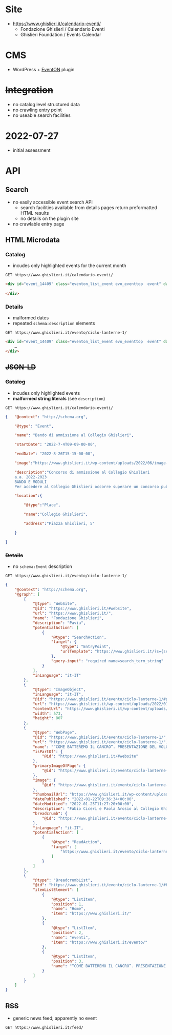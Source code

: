 # Site

* https://www.ghislieri.it/calendario-eventi/
  * Fondazione Ghislieri / Calendario Eventi
  * Ghislieri Foundation / Events Calendar

# CMS

* WordPress + [EventON](https://www.myeventon.com) plugin

# ~~Integration~~

* no catalog level structured data
* no crawling entry point
* no useable search facilities

# 2022-07-27

* initial assessment

# API

## Search

* no easily accessible event search API
  * search facilities available from details pages return preformatted HTML results
  * no details on the plugin site
* no crawlable entry page

## HTML Microdata

### Catalog

* incudes only highlighted events for the current month

```http
GET https://www.ghislieri.it/calendario-eventi/
```

```html
<div id="event_14409" class="eventon_list_event evo_eventtop  event" data-event_id="14409" data-time="1656925200-1661526000" data-colr="#fcc875" itemscope itemtype="http://schema.org/Event" 1>
  …
</div>
```

### Details

* malformed dates
* repeated `schema:description` elements

```http
GET https://www.ghislieri.it/evento/ciclo-lanterne-1/
```

```html
<div id="event_14409" class="eventon_list_event evo_eventtop  event" data-event_id="14409" data-time="1656925200-1661526000" data-colr="#fcc875" itemscope itemtype="http://schema.org/Event" 1>
	…
</div>
```

## ~~JSON-LD~~

### ~~Catalog~~

* incudes only highlighted events
* **malformed string literals** (see `description`)

```http
GET https://www.ghislieri.it/calendario-eventi/
```

```json
{	"@context": "http://schema.org",

    "@type": "Event",

    "name": "Bando di ammissione al Collegio Ghislieri",

    "startDate": "2022-7-4T09-09-00-00",

    "endDate": "2022-8-26T15-15-00-00",

    "image":"https://www.ghislieri.it/wp-content/uploads/2022/06/image-600x389.png",

    "description":"Concorso di ammissione al Collegio Ghislieri
    a.a. 2022-2023
    BANDO E MODULI
    Per accedere al Collegio Ghislieri occorre superare un concorso pubblico, basato sulla valutazione di due prove orali organizzate dal Collegio",

    "location":{

        "@type":"Place",

        "name":"Collegio Ghislieri",

        "address":"Piazza Ghislieri, 5"

    }

}
```

### ~~Details~~

* no `schema:Event` description

```http
GET https://www.ghislieri.it/evento/ciclo-lanterne-1/
```

```json
{
    "@context": "http://schema.org",
    "@graph": [
        {
            "@type": "WebSite",
            "@id": "https://www.ghislieri.it/#website",
            "url": "https://www.ghislieri.it/",
            "name": "Fondazione Ghislieri",
            "description": "Pavia",
            "potentialAction": [
                {
                    "@type": "SearchAction",
                    "target": {
                        "@type": "EntryPoint",
                        "urlTemplate": "https://www.ghislieri.it/?s={search_term_string}"
                    },
                    "query-input": "required name=search_term_string"
                }
            ],
            "inLanguage": "it-IT"
        },
        {
            "@type": "ImageObject",
            "inLanguage": "it-IT",
            "@id": "https://www.ghislieri.it/evento/ciclo-lanterne-1/#primaryimage",
            "url": "https://www.ghislieri.it/wp-content/uploads/2022/01/Loc-Lanterne-1-1.jpg",
            "contentUrl": "https://www.ghislieri.it/wp-content/uploads/2022/01/Loc-Lanterne-1-1.jpg",
            "width": 573,
            "height": 807
        },
        {
            "@type": "WebPage",
            "@id": "https://www.ghislieri.it/evento/ciclo-lanterne-1/",
            "url": "https://www.ghislieri.it/evento/ciclo-lanterne-1/",
            "name": "“COME BATTEREMO IL CANCRO”. PRESENTAZIONE DEL VOLUME DI FABIO CICERI E PAOLA AROSIO - Fondazione Ghislieri",
            "isPartOf": {
                "@id": "https://www.ghislieri.it/#website"
            },
            "primaryImageOfPage": {
                "@id": "https://www.ghislieri.it/evento/ciclo-lanterne-1/#primaryimage"
            },
            "image": {
                "@id": "https://www.ghislieri.it/evento/ciclo-lanterne-1/#primaryimage"
            },
            "thumbnailUrl": "https://www.ghislieri.it/wp-content/uploads/2022/01/Loc-Lanterne-1-1.jpg",
            "datePublished": "2022-01-22T09:36:34+00:00",
            "dateModified": "2022-01-25T11:27:20+00:00",
            "description": "Fabio Ciceri e Paola Arosio al Collegio Ghislieri di Pavia giovedì 3 febbraio 2022 alle ore 18",
            "breadcrumb": {
                "@id": "https://www.ghislieri.it/evento/ciclo-lanterne-1/#breadcrumb"
            },
            "inLanguage": "it-IT",
            "potentialAction": [
                {
                    "@type": "ReadAction",
                    "target": [
                        "https://www.ghislieri.it/evento/ciclo-lanterne-1/"
                    ]
                }
            ]
        },
        {
            "@type": "BreadcrumbList",
            "@id": "https://www.ghislieri.it/evento/ciclo-lanterne-1/#breadcrumb",
            "itemListElement": [
                {
                    "@type": "ListItem",
                    "position": 1,
                    "name": "Home",
                    "item": "https://www.ghislieri.it/"
                },
                {
                    "@type": "ListItem",
                    "position": 2,
                    "name": "eventi",
                    "item": "https://www.ghislieri.it/evento/"
                },
                {
                    "@type": "ListItem",
                    "position": 3,
                    "name": "“COME BATTEREMO IL CANCRO”. PRESENTAZIONE DEL VOLUME DI FABIO CICERI E PAOLA AROSIO"
                }
            ]
        }
    ]
}
```

## ~~RSS~~

* generic news feed; apparently no event

```http
GET https://www.ghislieri.it/feed/
```

